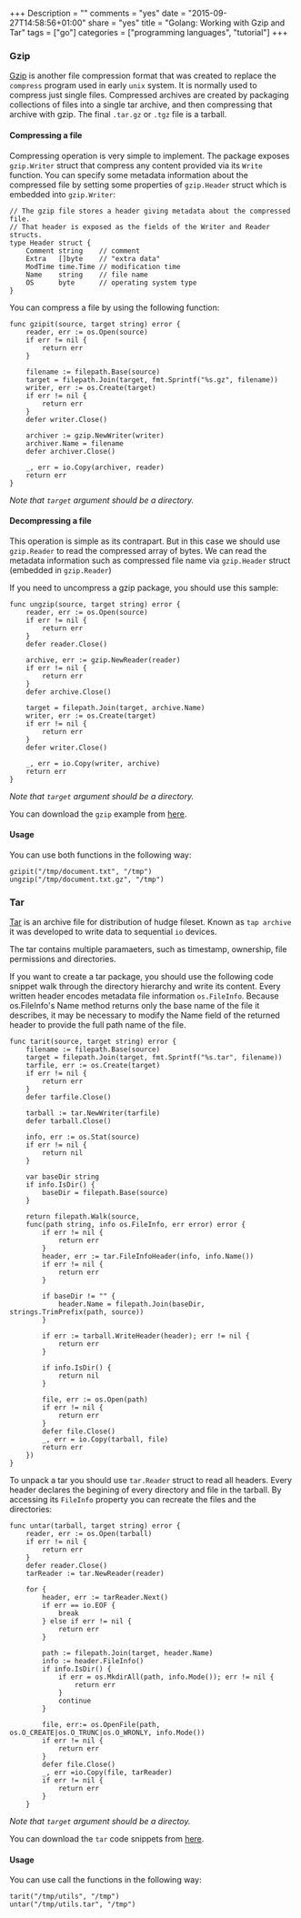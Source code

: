 +++
Description = ""
comments = "yes"
date = "2015-09-27T14:58:56+01:00"
share = "yes"
title = "Golang: Working with Gzip and Tar"
tags = ["go"]
categories = ["programming languages", "tutorial"]
+++

### Gzip
[Gzip](https://en.wikipedia.org/wiki/Gzip) is another file compression format 
that was created to replace the `compress` program used in early `unix` system.
It is normally used to compress just single files.  Compressed archives are 
created by packaging collections of files into a single tar archive,
and then compressing that archive with gzip. The final `.tar.gz` or `.tgz` file is a tarball.

#### Compressing a file

Compressing operation is very simple to implement. The package exposes `gzip.Writer` struct
that compress any content provided via its `Write` function. You can specify some metadata
information about the compressed file by setting some properties of `gzip.Header`
struct which is embedded into `gzip.Writer`:

```
// The gzip file stores a header giving metadata about the compressed file.
// That header is exposed as the fields of the Writer and Reader structs.
type Header struct {
	Comment string    // comment
	Extra   []byte    // "extra data"
	ModTime time.Time // modification time
	Name    string    // file name
	OS      byte      // operating system type
}
```

You can compress a file by using the following function:

```
func gzipit(source, target string) error {
	reader, err := os.Open(source)
	if err != nil {
		return err
	}

	filename := filepath.Base(source)
	target = filepath.Join(target, fmt.Sprintf("%s.gz", filename))
	writer, err := os.Create(target)
	if err != nil {
		return err
	}
	defer writer.Close()

	archiver := gzip.NewWriter(writer)
	archiver.Name = filename
	defer archiver.Close()

	_, err = io.Copy(archiver, reader)
	return err
}
```

*Note that `target` argument should be a directory.*

#### Decompressing a file

This operation is simple as its contrapart. But in this case we should use 
`gzip.Reader` to read the compressed array of bytes. We can read the metadata information
such as compressed file name via `gzip.Header` struct (embedded in `gzip.Reader`)

If you need to uncompress a gzip package, you should use this sample:

```
func ungzip(source, target string) error {
	reader, err := os.Open(source)
	if err != nil {
		return err
	}
	defer reader.Close()

	archive, err := gzip.NewReader(reader)
	if err != nil {
		return err
	}
	defer archive.Close()

	target = filepath.Join(target, archive.Name)
	writer, err := os.Create(target)
	if err != nil {
		return err
	}
	defer writer.Close()

	_, err = io.Copy(writer, archive)
	return err
}
```

*Note that `target` argument should be a directory.*

You can download the `gzip` example from [here]().

#### Usage

You can use both functions in the following way:

```
gzipit("/tmp/document.txt", "/tmp")
ungzip("/tmp/document.txt.gz", "/tmp")
```

### Tar
[Tar](http://bit.ly/1DqSuzH) is an archive file for 
distribution of hudge fileset. Known as `tap archive` it was developed to
write data to sequential `io` devices. 

The tar contains multiple paramaeters, such as timestamp, ownership, file 
permissions and directories.

If you want to create a tar package, you should use the following
code snippet walk through the directory hierarchy and write its content. Every
written header encodes metadata file information `os.FileInfo`.
Because os.FileInfo's Name method returns only the base name of
the file it describes, it may be necessary to modify the Name field
of the returned header to provide the full path name of the file.

```
func tarit(source, target string) error {
	filename := filepath.Base(source)
	target = filepath.Join(target, fmt.Sprintf("%s.tar", filename))
	tarfile, err := os.Create(target)
	if err != nil {
		return err
	}
	defer tarfile.Close()

	tarball := tar.NewWriter(tarfile)
	defer tarball.Close()

	info, err := os.Stat(source)
	if err != nil {
		return nil
	}

	var baseDir string
	if info.IsDir() {
		baseDir = filepath.Base(source)
	}

	return filepath.Walk(source, 
	func(path string, info os.FileInfo, err error) error {
		if err != nil {
			return err
		}
		header, err := tar.FileInfoHeader(info, info.Name())
		if err != nil {
			return err
		}

		if baseDir != "" {
			header.Name = filepath.Join(baseDir, strings.TrimPrefix(path, source))
		}

		if err := tarball.WriteHeader(header); err != nil {
			return err
		}

		if info.IsDir() {
			return nil
		}

		file, err := os.Open(path)
		if err != nil {
			return err
		}
		defer file.Close()
		_, err = io.Copy(tarball, file)
		return err
	})
}
```

To unpack a tar you should use `tar.Reader` struct to read all headers. Every
header declares the begining of every directory and file in the tarball. By accessing
its `FileInfo` property you can recreate the files and the directories:

```
func untar(tarball, target string) error {
	reader, err := os.Open(tarball)
	if err != nil {
		return err
	}
	defer reader.Close()
	tarReader := tar.NewReader(reader)

	for {
		header, err := tarReader.Next()
		if err == io.EOF {
			break
		} else if err != nil {
			return err
		}

		path := filepath.Join(target, header.Name)
		info := header.FileInfo()
		if info.IsDir() {
			if err = os.MkdirAll(path, info.Mode()); err != nil {
				return err
			}
			continue
		}

		file, err:= os.OpenFile(path, os.O_CREATE|os.O_TRUNC|os.O_WRONLY, info.Mode())
		if err != nil {
			return err
		}
		defer file.Close()
		_, err =io.Copy(file, tarReader)
		if err != nil {
			return err
		}
	}
```

*Note that `target` argument should be a directoy.*

You can download the `tar` code snippets from [here](https://gist.github.com/svett/76799ba2edca89961be6).

#### Usage

You can use call the functions in the following way:

```
tarit("/tmp/utils", "/tmp")
untar("/tmp/utils.tar", "/tmp")
```
